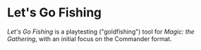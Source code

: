 # Let's Go Fishing

<em>Let's Go Fishing</em> is a playtesting ("goldfishing") tool for <em>Magic: the Gathering</em>, with an initial focus on the Commander format.
